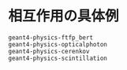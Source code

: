 # 相互作用の具体例

```{toctree}
geant4-physics-ftfp_bert
geant4-physics-opticalphoton
geant4-physics-cerenkov
geant4-physics-scintillation
```
